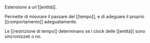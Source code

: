 Estensione a un'[[entità]].

Permette di misurare il passare del [[tempo]], e di adeguare il proprio [[comportamento]] adeguatamente.

Le [[restrizione di tempo]] determinano se i clock delle [[entità]] sono sincronizzati o no.
